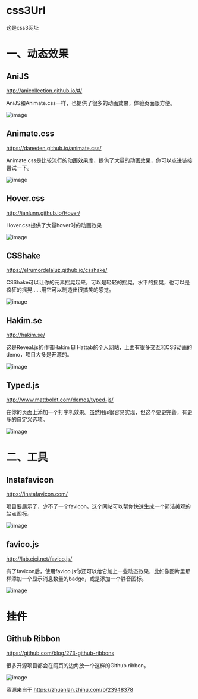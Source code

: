 # css3Url
这是css3网址
# 一、动态效果
## AniJS

http://anicollection.github.io/#/

AniJS和Animate.css一样，也提供了很多的动画效果，体验页面很方便。

![image](https://github.com/anHaoRan/css3Url/blob/master/images/img.png)

## Animate.css
https://daneden.github.io/animate.css/

Animate.css是比较流行的动画效果库，提供了大量的动画效果，你可以点进链接尝试一下。

![image](https://github.com/anHaoRan/css3Url/blob/master/images/img1.png)

## Hover.css

http://ianlunn.github.io/Hover/

Hover.css提供了大量hover时的动画效果

![image](https://github.com/anHaoRan/css3Url/blob/master/images/img2.png)

## CSShake

https://elrumordelaluz.github.io/csshake/

CSShake可以让你的元素摇晃起来，可以是轻轻的摇晃，水平的摇晃，也可以是疯狂的摇晃……用它可以制造出很搞笑的感觉。

![image](https://github.com/anHaoRan/css3Url/blob/master/images/img3.png)

## Hakim.se

http://hakim.se/

这是Reveal.js的作者Hakim El Hattab的个人网站，上面有很多交互和CSS动画的demo，项目大多是开源的。

![image](https://github.com/anHaoRan/css3Url/blob/master/images/img4.png)

## Typed.js

http://www.mattboldt.com/demos/typed-js/

在你的页面上添加一个打字机效果。虽然用js很容易实现，但这个要更完善，有更多的自定义选项。

![image](https://github.com/anHaoRan/css3Url/blob/master/images/img5.png)

# 二、工具

## Instafavicon

https://instafavicon.com/

项目要展示了，少不了一个favicon。这个网站可以帮你快速生成一个简洁美观的站点图标。

![image](https://github.com/anHaoRan/css3Url/blob/master/images/img6.png)

## favico.js

http://lab.ejci.net/favico.js/

有了favicon后，使用favico.js你还可以给它加上一些动态效果，比如像图片里那样添加一个显示消息数量的badge，或是添加一个静音图标。

![image](https://github.com/anHaoRan/css3Url/blob/master/images/img7.png)

# 挂件
## Github Ribbon

https://github.com/blog/273-github-ribbons

很多开源项目都会在网页的边角放一个这样的Github ribbon。

![image](https://github.com/anHaoRan/css3Url/blob/master/images/img8.png)

资源来自于
https://zhuanlan.zhihu.com/p/23948378